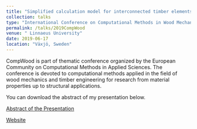 ```yaml
---
title: "Simplified calculation model for interconnected timber elements using wood-wood connections"
collection: talks
type: "International Conference on Computational Methods in Wood Mechanics"
permalink: /talks/2019CompWood
venue: " Linnaeus University"
date: 2019-06-17
location: "Växjö, Sweden"
---
```


CompWood is part of thematic conference organized by the European Community on Computational Methods in Applied Sciences. The conference is devoted to computational methods applied in the field of wood mechanics and timber engineering for research from material properties up to structural applications.

You can download the abstract of my presentation below.

[Abstract of the Presentation](http://gamerro.github.io/files/CompWood2019.pdf)

[Website](https://lnu.se/en/research/conferences/compwood2019/)
